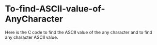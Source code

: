 # To-find-ASCII-value-of-AnyCharacter
Here is the C code to find the ASCII value of the any character and to find any character ASCII value.
